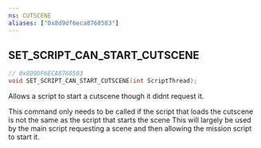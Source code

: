 ```yaml
---
ns: CUTSCENE
aliases: ["0x8d9df6eca8768583"]
---
```

## SET_SCRIPT_CAN_START_CUTSCENE

```c
// 0x8D9DF6ECA8768583
void SET_SCRIPT_CAN_START_CUTSCENE(int ScriptThread);
```

Allows a script to start a cutscene though it didnt request it.

This command only needs to be called if the script that loads the cutscene is not the same as the script that starts the scene This will largely be used by the main script requesting a scene and then allowing the mission script to start it.

